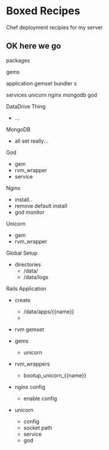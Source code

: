 # Boxed Recipes 

Chef deployment recipies for my server

## OK here we go


packages

gems

application
  gemset
    bundler
    s

services
  unicorn
  nginx
  mongodb
  god


DataDrive Thing
  - ...

MongoDB
  - all set really...

God
  - gem
  - rvm_wrapper
  - service


Nginx
  - install..
  - remove default install
  - god monitor

Unicorn
  - gem
  - rvm_wrapper


Global Setup
  - directories
    - /data/
    - /data/logs
  


Rails Application
  - create
    - /data/apps/{{name}}
    - 
  - rvm gemset
  - gems
    - unicorn
  - rvm_wrappers
    - bootup_unicorn_{{name}}
  

  - nginx config
    - enable config
 
  - unicorn
    - config
    - socket path
    - service
    - god
